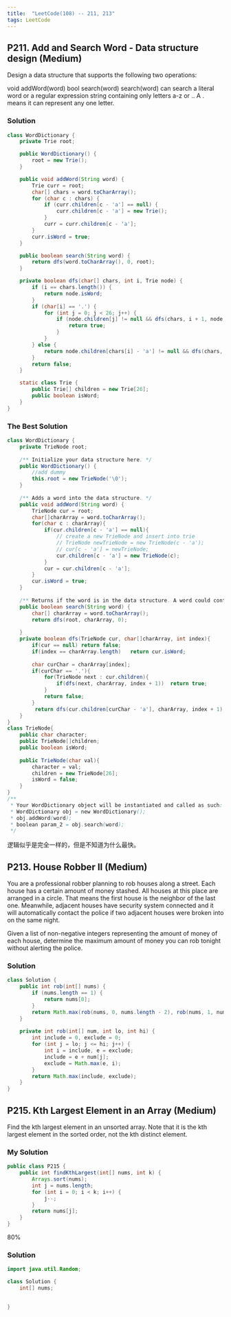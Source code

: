 ```yaml
---
title:  "LeetCode(108) -- 211, 213"
tags: LeetCode
---
```


## P211. Add and Search Word - Data structure design (Medium)

Design a data structure that supports the following two operations:

void addWord(word)
bool search(word)
search(word) can search a literal word or a regular expression string containing only letters a-z or .. A . means it can represent any one letter.

### Solution

```java
class WordDictionary {
    private Trie root;

    public WordDictionary() {
        root = new Trie();
    }

    public void addWord(String word) {
        Trie curr = root;
        char[] chars = word.toCharArray();
        for (char c : chars) {
            if (curr.children[c - 'a'] == null) {
                curr.children[c - 'a'] = new Trie();
            }
            curr = curr.children[c - 'a'];
        }
        curr.isWord = true;
    }

    public boolean search(String word) {
        return dfs(word.toCharArray(), 0, root);
    }

    private boolean dfs(char[] chars, int i, Trie node) {
        if (i == chars.length()) {
            return node.isWord;
        }
        if (char[i] == '.') {
            for (int j = 0; j < 26; j++) {
                if (node.children[j] != null && dfs(chars, i + 1, node.children[j])) {
                    return true;
                }
            }
        } else {
            return node.children[chars[i] - 'a'] != null && dfs(chars, i + 1, node.children[chars[i] - 'a']);
        }
        return false;
    }

    static class Trie {
        public Trie[] children = new Trie[26];
        public boolean isWord;
    }
}
```

### The Best Solution

```java
class WordDictionary {
    private TrieNode root;
    
    /** Initialize your data structure here. */
    public WordDictionary() {
        //add dummy
        this.root = new TrieNode('\0');
    }
    
    /** Adds a word into the data structure. */
    public void addWord(String word) {
        TrieNode cur = root;
        char[]charArray = word.toCharArray();
        for(char c : charArray){
            if(cur.children[c - 'a'] == null){
                // create a new TrieNode and insert into trie
                // TrieNode newTrieNode = new TrieNode(c - 'a');            
                // cur[c - 'a'] = newTrieNode;
                cur.children[c - 'a'] = new TrieNode(c);   
            }
            cur = cur.children[c - 'a'];
        }
        cur.isWord = true;
    }
    
    /** Returns if the word is in the data structure. A word could contain the dot character '.' to represent any one letter. */
    public boolean search(String word) {
        char[] charArray = word.toCharArray();
        return dfs(root, charArray, 0);
        
    }
    private boolean dfs(TrieNode cur, char[]charArray, int index){
        if(cur == null) return false;
        if(index == charArray.length)   return cur.isWord;
      
        char curChar = charArray[index];
        if(curChar == '.'){
            for(TrieNode next : cur.children){
                if(dfs(next, charArray, index + 1))  return true;
            }
            return false;
        }
         return dfs(cur.children[curChar - 'a'], charArray, index + 1);
    }
}
class TrieNode{
    public char character;
    public TrieNode[]children;   
    public boolean isWord;
    
    public TrieNode(char val){
        character = val;
        children = new TrieNode[26];
        isWord = false;
    }
}
/**
 * Your WordDictionary object will be instantiated and called as such:
 * WordDictionary obj = new WordDictionary();
 * obj.addWord(word);
 * boolean param_2 = obj.search(word);
 */
```

逻辑似乎是完全一样的，但是不知道为什么最快。

## P213. House Robber II (Medium)

You are a professional robber planning to rob houses along a street. Each house has a certain amount of money stashed. All houses at this place are arranged in a circle. That means the first house is the neighbor of the last one. Meanwhile, adjacent houses have security system connected and it will automatically contact the police if two adjacent houses were broken into on the same night.

Given a list of non-negative integers representing the amount of money of each house, determine the maximum amount of money you can rob tonight without alerting the police.


### Solution

```java
class Solution {
    public int rob(int[] nums) {
        if (nums.length == 1) {
            return nums[0];
        }
        return Math.max(rob(nums, 0, nums.length - 2), rob(nums, 1, nums.length - 1));
    }
    
    private int rob(int[] num, int lo, int hi) {
        int include = 0, exclude = 0;
        for (int j = lo; j <= hi; j++) {
            int i = include, e = exclude;
            include = e + num[j];
            exclude = Math.max(e, i);
        }
        return Math.max(include, exclude);
    }
}
```


## P215. Kth Largest Element in an Array (Medium)

Find the kth largest element in an unsorted array. Note that it is the kth largest element in the sorted order, not the kth distinct element.

### My Solution

```java
public class P215 {
    public int findKthLargest(int[] nums, int k) {
        Arrays.sort(nums);
        int j = nums.length;
        for (int i = 0; i < k; i++) {
            j--;
        }
        return nums[j];
    }
}
```
80%

### Solution

```java
import java.util.Random;

class Solution {
    int[] nums;

    
}
```


